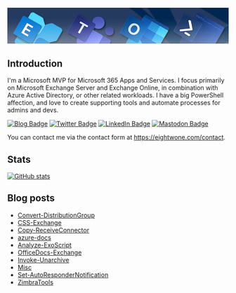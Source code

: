 ![Banner](assets/Metro_v6_Banner_GitHub.jpg)

## Introduction
I'm a Microsoft MVP for Microsoft 365 Apps and Services. I focus primarily on Microsoft Exchange Server and Exchange Online, 
in combination with Azure Active Directory, or other related workloads. I have a big PowerShell affection, and love to create 
supporting tools and automate processes for admins and devs.

<a href="https://eightwone.com"><img src="https://img.shields.io/badge/-Blog-blue?style=for-the-badge&logo=wordpress&logoColor=white" alt="Blog Badge"/></a>
<a href="https://twitter.com/mderooij"><img src="https://img.shields.io/badge/Twitter-blue?style=for-the-badge&logo=twitter&logoColor=white" alt="Twitter Badge"/></a>
<a href="https://nl.linkedin.com/in/michelderooij"><img src="https://img.shields.io/badge/LinkedIn-blue?style=for-the-badge&logo=linkedin&logoColor=white" alt="LinkedIn Badge"/></a>
<a rel="me" href="https://mastodon.cloud/@mderooij"><img src="https://img.shields.io/badge/-Mastodon-blueviolet?style=for-the-badge&logo=mastodon&logoColor=white" alt="Mastodon Badge"/></a>

You can contact me via the contact form at https://eightwone.com/contact.

## Stats
[![GitHub stats](https://github-readme-stats.vercel.app/api?username=michelderooij&theme=dark&show_icons=true)](https://github.com/anuraghazra/github-readme-stats)

## Blog posts
<!-- BLOG-POST-LIST:START -->
- [Convert-DistributionGroup](https://github.com/michelderooij/Convert-DistributionGroup)
- [CSS-Exchange](https://github.com/michelderooij/CSS-Exchange)
- [Copy-ReceiveConnector](https://github.com/michelderooij/Copy-ReceiveConnector)
- [azure-docs](https://github.com/michelderooij/azure-docs)
- [Analyze-ExoScript](https://github.com/michelderooij/Analyze-ExoScript)
- [OfficeDocs-Exchange](https://github.com/michelderooij/OfficeDocs-Exchange)
- [Invoke-Unarchive](https://github.com/michelderooij/Invoke-Unarchive)
- [Misc](https://github.com/michelderooij/Misc)
- [Set-AutoResponderNotification](https://github.com/michelderooij/Set-AutoResponderNotification)
- [ZimbraTools](https://github.com/michelderooij/ZimbraTools)
<!-- BLOG-POST-LIST:END -->
